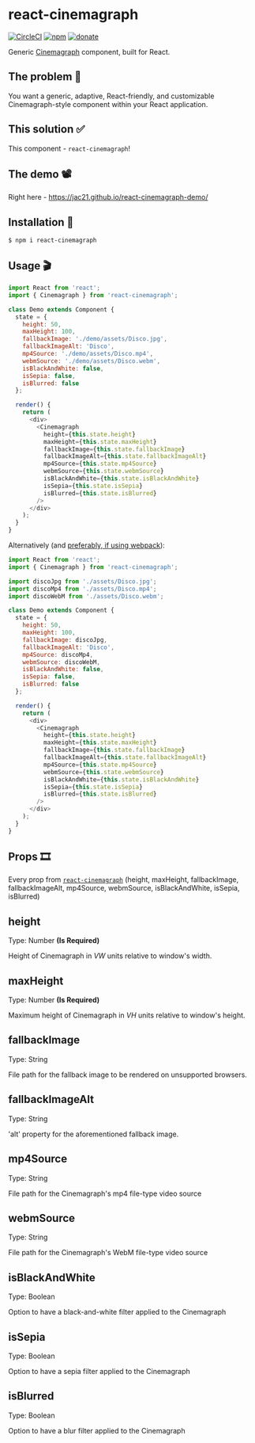 # react-cinemagraph

[![CircleCI](https://circleci.com/gh/Jac21/react-cinemagraph.svg?style=shield)](https://circleci.com/gh/Jac21/react-cinemagraph)
[![npm](https://img.shields.io/npm/v/react-cinemagraph.svg)](https://www.npmjs.com/package/react-cinemagraph)
[![donate](https://img.shields.io/badge/%24-Buy%20me%20a%20coffee-ff69b4.svg)](https://www.buymeacoffee.com/jac21)

Generic [Cinemagraph](https://en.wikipedia.org/wiki/Cinemagraph) component, built for React.

[build-badge]: https://img.shields.io/travis/user/repo/master.png?style=flat-square
[build]: https://travis-ci.org/user/repo
[npm-badge]: https://img.shields.io/npm/v/npm-package.png?style=flat-square
[npm]: https://www.npmjs.org/package/npm-package
[coveralls-badge]: https://img.shields.io/coveralls/user/repo/master.png?style=flat-square
[coveralls]: https://coveralls.io/github/user/repo

## The problem 🤔

You want a generic, adaptive, React-friendly, and customizable Cinemagraph-style component within your React application.

## This solution ✅

This component - `react-cinemagraph`!

## The demo 📽

Right here - https://jac21.github.io/react-cinemagraph-demo/

## Installation 🎥

```
$ npm i react-cinemagraph
```

## Usage 🎬

```javascript
import React from 'react';
import { Cinemagraph } from 'react-cinemagraph';

class Demo extends Component {
  state = {
    height: 50,
    maxHeight: 100,
    fallbackImage: './demo/assets/Disco.jpg',
    fallbackImageAlt: 'Disco',
    mp4Source: './demo/assets/Disco.mp4',
    webmSource: './demo/assets/Disco.webm',
    isBlackAndWhite: false,
    isSepia: false,
    isBlurred: false
  };

  render() {
    return (
      <div>
        <Cinemagraph
          height={this.state.height}
          maxHeight={this.state.maxHeight}
          fallbackImage={this.state.fallbackImage}
          fallbackImageAlt={this.state.fallbackImageAlt}
          mp4Source={this.state.mp4Source}
          webmSource={this.state.webmSource}
          isBlackAndWhite={this.state.isBlackAndWhite}
          isSepia={this.state.isSepia}
          isBlurred={this.state.isBlurred}
        />
      </div>
    );
  }
}
```

Alternatively (and [preferably, if using webpack](https://github.com/facebook/create-react-app/blob/master/packages/react-scripts/template/README.md#adding-images-fonts-and-files)):

```javascript
import React from 'react';
import { Cinemagraph } from 'react-cinemagraph';

import discoJpg from './assets/Disco.jpg';
import discoMp4 from './assets/Disco.mp4';
import discoWebM from './assets/Disco.webm';

class Demo extends Component {
  state = {
    height: 50,
    maxHeight: 100,
    fallbackImage: discoJpg,
    fallbackImageAlt: 'Disco',
    mp4Source: discoMp4,
    webmSource: discoWebM,
    isBlackAndWhite: false,
    isSepia: false,
    isBlurred: false
  };

  render() {
    return (
      <div>
        <Cinemagraph
          height={this.state.height}
          maxHeight={this.state.maxHeight}
          fallbackImage={this.state.fallbackImage}
          fallbackImageAlt={this.state.fallbackImageAlt}
          mp4Source={this.state.mp4Source}
          webmSource={this.state.webmSource}
          isBlackAndWhite={this.state.isBlackAndWhite}
          isSepia={this.state.isSepia}
          isBlurred={this.state.isBlurred}
        />
      </div>
    );
  }
}
```

## Props 🎞

Every prop from [`react-cinemagraph`](https://github.com/Jac21/react-cinemagraph#props) (height, maxHeight, fallbackImage, fallbackImageAlt, mp4Source, webmSource, isBlackAndWhite, isSepia, isBlurred)

## height

Type: Number **(Is Required)**

Height of Cinemagraph in _VW_ units relative to window's width.

## maxHeight

Type: Number **(Is Required)**

Maximum height of Cinemagraph in _VH_ units relative to window's height.

## fallbackImage

Type: String

File path for the fallback image to be rendered on unsupported browsers.

## fallbackImageAlt

Type: String

'alt' property for the aforementioned fallback image.

## mp4Source

Type: String

File path for the Cinemagraph's mp4 file-type video source

## webmSource

Type: String

File path for the Cinemagraph's WebM file-type video source

## isBlackAndWhite

Type: Boolean

Option to have a black-and-white filter applied to the Cinemagraph

## isSepia

Type: Boolean

Option to have a sepia filter applied to the Cinemagraph

## isBlurred

Type: Boolean

Option to have a blur filter applied to the Cinemagraph
